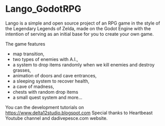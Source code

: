 # Lango_GodotRPG

Lango is a simple and open source project of an RPG game in the style of the Legendary Legends of Zelda, 
made on the Godot Engine with the intention of serving as an initial base for you to create your own game.

The game features 

* map transition, 
* two types of enemies with A.I., 
* a system to drop items randomly when we kill enemies and destroy grasses, 
* animation of doors and cave entrances, 
* a sleeping system to recover health,
* a cave of madness,
* chests with random drop items 
* a small quest system and more...

You can the development tutorials on https://www.delta12studio.blogspot.com
Special thanks to Heartbeast Youtube channel and dadivepesce.com website.
